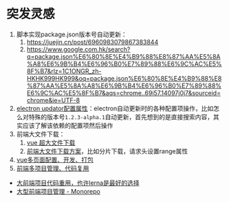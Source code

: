 # 突发灵感

1. 脚本实现package.json版本号自动更新：
   1. https://juejin.cn/post/6960983079867383844
   2. https://www.google.com.hk/search?q=package.json%E6%80%8E%E4%B9%88%E8%87%AA%E5%8A%A8%E6%9B%B4%E6%96%B0%E7%89%88%E6%9C%AC%E5%8F%B7&rlz=1C1ONGR_zh-HKHK999HK999&oq=package.json%E6%80%8E%E4%B9%88%E8%87%AA%E5%8A%A8%E6%9B%B4%E6%96%B0%E7%89%88%E6%9C%AC%E5%8F%B7&aqs=chrome..69i57.14097j0j7&sourceid=chrome&ie=UTF-8
2. [electron updator配置属性](https://www.google.com.hk/search?q=electron-updater+config&newwindow=1&ei=Kf6GYq7iHuuHr7wPs-eRuAY&ved=0ahUKEwjumtOdhe33AhXrw4sBHbNzBGcQ4dUDCA4&uact=5&oq=electron-updater+config&gs_lcp=Cgdnd3Mtd2l6EAMyBAgAEB4yBAgAEB46BwgAEEcQsAM6BQgAEIAEOgYIABAeEAg6CAgAEB4QDxAISgQIQRgASgQIRhgAUKsDWMIPYLEXaAFwAXgAgAHSAogBlA-SAQcwLjIuNC4ymAEAoAEByAEKwAEB&sclient=gws-wiz)：electron自动更新时的各种配置项操作，比如怎么对特殊的版本号`1.2.3-alpha.1`自动更新，首先想到的是直接搜索内容，其实应该了解该依赖的配置项然后操作
3. 前端大文件下载：
   1. [vue 超大文件下载](https://www.baidu.com/s?ie=utf-8&f=3&rsv_bp=1&tn=baidu&wd=vue%20%E8%B6%85%E5%A4%A7%E6%96%87%E4%BB%B6%E4%B8%8B%E8%BD%BD&oq=vue%25E5%25A4%25A7%25E6%2596%2587%25E4%25BB%25B6%25E7%259A%2584%25E4%25B8%258B%25E8%25BD%25BD&rsv_pq=c74bdad9000c9590&rsv_t=450awnj%2BZ1JSbnTeTcfoVYEutKZpRTnMq2iJxcJyxwcGtiSGjNqBGKgoB%2B4&rqlang=cn&rsv_enter=1&rsv_dl=ts_0&rsv_btype=t&rsv_sug3=58&rsv_sug1=43&rsv_sug7=100&rsv_sug2=1&prefixsug=vue%25E5%25A4%25A7%25E6%2596%2587%25E4%25BB%25B6%25E7%259A%2584%25E4%25B8%258B%25E8%25BD%25BD&rsp=0&rsv_sug4=1957)
   2. [前端大文件下载方案](https://www.baidu.com/s?tn=baidu&wd=%E5%89%8D%E7%AB%AF%E5%A4%A7%E6%96%87%E4%BB%B6%E4%B8%8B%E8%BD%BD%E6%96%B9%E6%A1%88&rsv_crq=6&bs=vue%E5%A4%A7%E6%96%87%E4%BB%B6%E7%9A%84%E4%B8%8B%E8%BD%BD)，比如分片下载，请求头设置range属性
4. [vue多页面配置、开发、打包](https://www.google.com.hk/search?q=vue%E5%A4%9A%E9%A1%B5%E9%9D%A2&newwindow=1&biw=1280&bih=577&ei=q0buYNr2FMaooATjlYWoDA&oq=vue%E5%A4%9A%E9%A1%B5%E9%9D%A2&gs_lcp=Cgdnd3Mtd2l6EAMyAggAMgIIADICCAAyAggAMgIIADICCAAyAggAOgQIABBDOgYIABAKEENKBAhBGABQku8hWK79IWC3iSJoAXAAeACAAdIBiAG7C5IBBjAuMTAuMZgBAKABAaoBB2d3cy13aXqwAQDAAQE&sclient=gws-wiz&ved=0ahUKEwia-M_uvOHxAhVGFIgKHeNKAcUQ4dUDCA4&uact=5)
5. [前端多项目管理、代码复用](https://www.google.com.hk/search?q=%E5%89%8D%E7%AB%AF%E5%A4%9A%E9%A1%B9%E7%9B%AE%E7%AE%A1%E7%90%86&newwindow=1&ei=9EvuYPrIDNGD-AaHgau4Aw&oq=%E5%89%8D%E7%AB%AF%E5%A4%9A%E9%A1%B9%E7%9B%AE%E7%AE%A1%E7%90%86&gs_lcp=Cgdnd3Mtd2l6EANKBAhBGAFQqLgBWNXCAWDKxAFoAXAAeACAAcMBiAHiCZIBAzAuOZgBAKABAaoBB2d3cy13aXrAAQE&sclient=gws-wiz&ved=0ahUKEwj6ktzzweHxAhXRAd4KHYfACjcQ4dUDCA4&uact=5)
  - [大前端项目代码重用，也许lerna是最好的选择](https://segmentfault.com/a/1190000023160081)
  - [大型前端项目管理 - Monorepo](https://www.jianshu.com/p/1caeeb409bff)